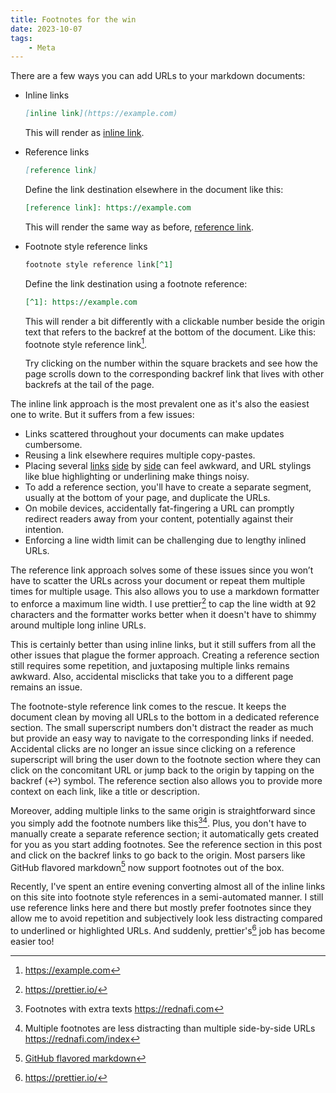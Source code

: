 ```yaml
---
title: Footnotes for the win
date: 2023-10-07
tags:
    - Meta
---
```


There are a few ways you can add URLs to your markdown documents:

-   Inline links

    ```md
    [inline link](https://example.com)
    ```

    This will render as [inline link](https://example.com).

-   Reference links

    ```md
    [reference link]
    ```

    Define the link destination elsewhere in the document like this:

    ```md
    [reference link]: https://example.com
    ```

    This will render the same way as before, [reference link].

-   Footnote style reference links

    ```md
    footnote style reference link[^1]
    ```

    Define the link destination using a footnote reference:

    ```md
    [^1]: https://example.com
    ```

    This will render a bit differently with a clickable number beside the origin text that
    refers to the backref at the bottom of the document. Like this: footnote style reference
    link[^1].

    Try clicking on the number within the square brackets and see how the page scrolls down
    to the corresponding backref link that lives with other backrefs at the tail of the
    page.

The inline link approach is the most prevalent one as it's also the easiest one to write.
But it suffers from a few issues:

-   Links scattered throughout your documents can make updates cumbersome.
-   Reusing a link elsewhere requires multiple copy-pastes.
-   Placing several [links][reference link] [side][reference link] by [side][reference link]
    can feel awkward, and URL stylings like blue highlighting or underlining make things
    noisy.
-   To add a reference section, you'll have to create a separate segment, usually at the
    bottom of your page, and duplicate the URLs.
-   On mobile devices, accidentally fat-fingering a URL can promptly redirect readers away
    from your content, potentially against their intention.
-   Enforcing a line width limit can be challenging due to lengthy inlined URLs.

The reference link approach solves some of these issues since you won’t have to scatter the
URLs across your document or repeat them multiple times for multiple usage. This also allows
you to use a markdown formatter to enforce a maximum line width. I use prettier[^2] to cap
the line width at 92 characters and the formatter works better when it doesn't have to
shimmy around multiple long inline URLs.

This is certainly better than using inline links, but it still suffers from all the other
issues that plague the former approach. Creating a reference section still requires some
repetition, and juxtaposing multiple links remains awkward. Also, accidental misclicks that
take you to a different page remains an issue.

The footnote-style reference link comes to the rescue. It keeps the document clean by moving
all URLs to the bottom in a dedicated reference section. The small superscript numbers don't
distract the reader as much but provide an easy way to navigate to the corresponding links
if needed. Accidental clicks are no longer an issue since clicking on a reference
superscript will bring the user down to the footnote section where they can click on the
concomitant URL or jump back to the origin by tapping on the backref (↩︎) symbol. The
reference section also allows you to provide more context on each link, like a title or
description.

Moreover, adding multiple links to the same origin is straightforward since you simply add
the footnote numbers like this[^3][^4]. Plus, you don't have to manually create a separate
reference section; it automatically gets created for you as you start adding footnotes. See
the reference section in this post and click on the backref links to go back to the origin.
Most parsers like GitHub flavored markdown[^5] now support footnotes out of the box.

Recently, I've spent an entire evening converting almost all of the inline links on this
site into footnote style references in a semi-automated manner. I still use reference links
here and there but mostly prefer footnotes since they allow me to avoid repetition and
subjectively look less distracting compared to underlined or highlighted URLs. And suddenly,
prettier's[^2] job has become easier too!

[^1]: https://example.com

[^2]: https://prettier.io/

[^3]: Footnotes with extra texts <https://rednafi.com>

[^4]:
    Multiple footnotes are less distracting than multiple side-by-side URLs
    <https://rednafi.com/index>

[^5]: [GitHub flavored markdown](https://github.github.com/gfm/)

[^6]:
    [Checkout the raw markdown file of this post](https://github.com/rednafi/rednafi.com/blob/main/content/zephyr/footnotes_for_the_win.md)

[reference link]: https://example.com
